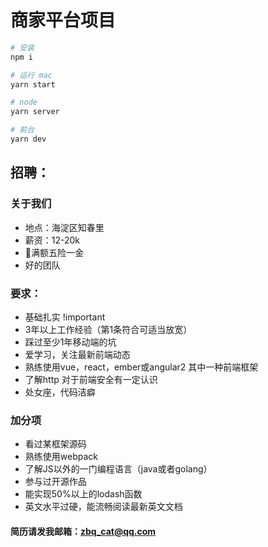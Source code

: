 # 商家平台项目

``` py
# 安装
npm i

# 运行 mac
yarn start

# node
yarn server

# 前台
yarn dev

```

## 招聘：

### 关于我们
+ 地点：海淀区知春里
+ 薪资：12-20k
+ 满额五险一金
+ 好的团队

### 要求：
+ 基础扎实 !important
+ 3年以上工作经验（第1条符合可适当放宽）
+ 踩过至少1年移动端的坑
+ 爱学习，关注最新前端动态
+ 熟练使用vue，react，ember或angular2 其中一种前端框架
+ 了解http 对于前端安全有一定认识
+ 处女座，代码洁癖

### 加分项
+ 看过某框架源码
+ 熟练使用webpack
+ 了解JS以外的一门编程语言（java或者golang）
+ 参与过开源作品
+ 能实现50%以上的lodash函数
+ 英文水平过硬，能流畅阅读最新英文文档

#### 简历请发我邮箱：zbq_cat@qq.com
